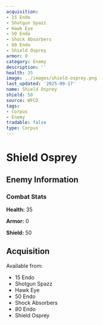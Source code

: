 ```yaml
---
acquisition:
- 15 Endo
- Shotgun Spazz
- Hawk Eye
- 50 Endo
- Shock Absorbers
- 80 Endo
- Shield Osprey
armor: 0
category: Enemy
description: ''
health: 35
image: ../images/shield-osprey.png
last_updated: '2025-09-17'
name: Shield Osprey
shield: 50
source: WFCD
tags:
- Corpus
- Enemy
tradable: false
type: Corpus
---
```


# Shield Osprey

## Enemy Information

### Combat Stats

**Health:** 35

**Armor:** 0

**Shield:** 50

## Acquisition

Available from:
- 15 Endo
- Shotgun Spazz
- Hawk Eye
- 50 Endo
- Shock Absorbers
- 80 Endo
- Shield Osprey

